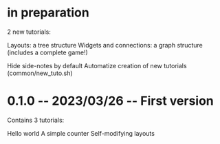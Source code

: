 # in preparation

2 new tutorials:

Layouts: a tree structure
Widgets and connections: a graph structure (includes a complete game!)

Hide side-notes by default
Automatize creation of new tutorials (common/new_tuto.sh)

# 0.1.0 -- 2023/03/26 -- First version

Contains 3 tutorials:

Hello world
A simple counter
Self-modifying layouts
